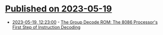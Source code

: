 # [Published on 2023-05-19](index.md)

* [2023-05-19, 12:23:00](https://soylentnews.org/article.pl?sid=23/05/18/1510257&from=rss) - [The Group Decode ROM: The 8086 Processor's First Step of Instruction Decoding](https://soylentnews.org/article.pl?sid=23/05/18/1510257&from=rss)
